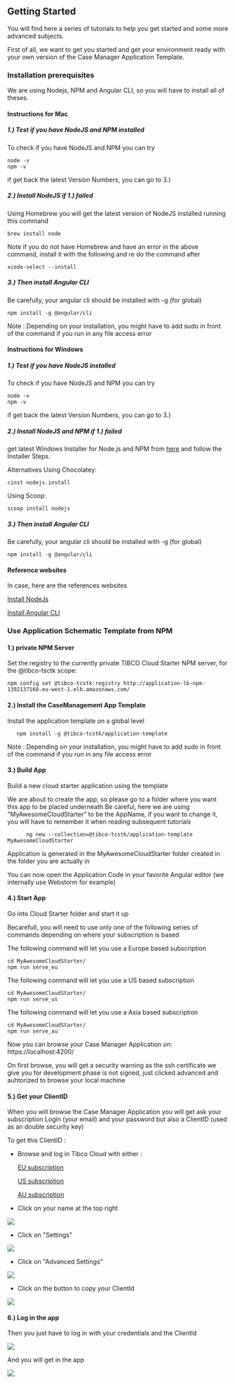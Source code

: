 ## Getting Started

You will find here a series of tutorials to help you get started and some more advanced subjects.

First of all, we want to get you started and get your environment ready with your own version of the Case Manager Application Template.


### Installation prerequisites

We are using Nodejs, NPM and Angular CLI, so you will have to install all of theses.


#### Instructions for Mac 

##### 1.) Test if you have NodeJS and NPM installed

To check if you have NodeJS and NPM you can try
```console
node -v
npm -v
```
if get back the latest Version Numbers, you can go to 3.)

##### 2.) Install NodeJS if 1.) failed
Using Homebrew you will get the latest version of NodeJS installed running this command
```console
brew install node
```

Note if you do not have Homebrew and have an error in the above command, install it with the following and re do the command after 
```console
xcode-select --install   
```

##### 3.) Then install Angular CLI 
Be carefully, your angular cli should be installed with -g (for global)


```console
npm install -g @angular/cli
```

Note : Depending on your installation, you might have to add sudo in front of the command if you run in any file access error

#### Instructions for Windows 

##### 1.) Test if you have NodeJS installed

To check if you have NodeJS and NPM you can try
```console
node -v
npm -v
```
if get back the latest Version Numbers, you can go to 3.)

##### 2.) Install NodeJS and NPM if 1.) failed

get latest Windows Installer for Node.js and NPM from [here](https://nodejs.org/en/download/) and follow the Installer Steps.

Alternatives
Using Chocolatey:
```
cinst nodejs.install
```
Using Scoop:
```
scoop install nodejs
```

##### 3.) Then install Angular CLI 
Be carefully, your angular cli should be installed with -g (for global)

```console
npm install -g @angular/cli
```

#### Reference websites

In case, here are the references websites

[Install NodeJs](https://nodejs.org/en/download/package-manager/)

[Install Angular CLI](https://www.npmjs.com/package/@angular/cli)



### Use Application Schematic Template from NPM

#### 1.)  private NPM Server

Set the registry to the currently private TIBCO Cloud Starter NPM server, for the @tibco-tsctk scope:

```console
npm config set @tibco-tcstk:registry http://application-lb-npm-1392137160.eu-west-1.elb.amazonaws.com/
```

#### 2.) Install the CaseManagement App Template

Install the application template on a global level

```console
   npm install -g @tibco-tcstk/application-template
```

Note : Depending on your installation, you might have to add sudo in front of the command if you run in any file access error

#### 3.) Build App

   Build a new cloud starter application using the template
   
   We are about to create the app, so please go to a folder where you want this app to be placed underneath
   Be careful, here we are using "MyAwesomeCloudStarter" to be the AppName, if you want to change it, you will have to remember it when reading subsequent tutorials
   
```console
      ng new --collection=@tibco-tcstk/application-template MyAwesomeCloudStarter
```

  Application is generated in the MyAwesomeCloudStarter folder created in the folder you are actually in

  You can now open the Application Code in your favorite Angular editor (we internally use Webstorm for example)


#### 4.) Start App

Go into Cloud Starter folder and start it up

Becarefull, you will need to use only one of the following series of commands depending on where your subscription is based 

The following command will let you use a Europe based subscription
```console
cd MyAwesomeCloudStarter/
npm run serve_eu
```

The following command will let you use a US based subscription
```console
cd MyAwesomeCloudStarter/
npm run serve_us
```

The following command will let you use a Asia based subscription
```console
cd MyAwesomeCloudStarter/
npm run serve_au
```

Now you can browse your Case Manager Application on: https://localhost:4200/

On first browse, you will get a security warning as the ssh certificate we give you for development phase is not signed, just clicked advanced and auhtorized to browse your local machine

#### 5.) Get your ClientID

When you will browse the Case Manager Application you will get ask your subscription Login (your email) and your password but also a ClientID (used as an double security key)

To get this ClientID :
 - Browse and log in Tibco Cloud with either :
 
      [EU subscription](https://eu.account.cloud.tibco.com/manage/home)
      
      [US subscription](https://account.cloud.tibco.com/manage/home)
      
      [AU subscription](https://au.account.cloud.tibco.com/manage/home)
 
 
 - Click on your name at the top right 
 
 ![](001-user-setting-icon.png)
 
 
 - Click on "Settings"
 
 ![](001-user-setting.png)
 
 
 - Click on "Advanced Settings"
 
 ![](001-advanced-setting-icon.png)
 
 
 - Click on the button to copy your ClientId
 
 ![](001-client-id.png)
 

#### 6.) Log in the app

Then you just have to log in with your credentials and the ClientId

 ![](001-login.png)
 
 And you will get in the app
 
 ![](001-cm-app.png)




